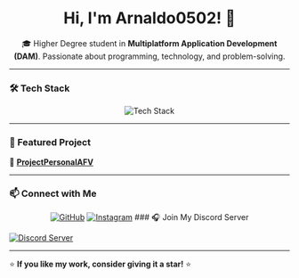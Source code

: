 <h1 align="center">Hi, I'm Arnaldo0502! 👋</h1>

<p align="center">
  🎓 Higher Degree student in <strong>Multiplatform Application Development (DAM)</strong>.  
  Passionate about programming, technology, and problem-solving.  
</p>

---

### 🛠 Tech Stack  
<p align="center">
  <img src="https://skillicons.dev/icons?i=java,html,css,js,mysql,vscode,linux" alt="Tech Stack" />
</p>

---

### 🚀 Featured Project  
🔗 **[ProjectPersonalAFV](https://github.com/Arnaldo0502/ProjectPersonalAFV)**  

---

### 📫 Connect with Me  
<p align="center">
  <a href="https://github.com/Arnaldo0502"><img src="https://img.shields.io/badge/GitHub-181717?style=for-the-badge&logo=github&logoColor=white" alt="GitHub" /></a>
  <a href="https://www.instagram.com/arnau_fivi_/"><img src="https://img.shields.io/badge/Instagram-E4405F?style=for-the-badge&logo=instagram&logoColor=white" alt="Instagram" /></a>
  ### 🎧 Join My Discord Server  

  <a href="https://discord.gg/U7yHAQVwDa" target="_blank"><img src="https://img.shields.io/badge/Join%20My%20Server-5865F2?style=for-the-badge&logo=discord&logoColor=white" alt="Discord Server" /></a>
</p>



---

⭐ **If you like my work, consider giving it a star!** ⭐  
